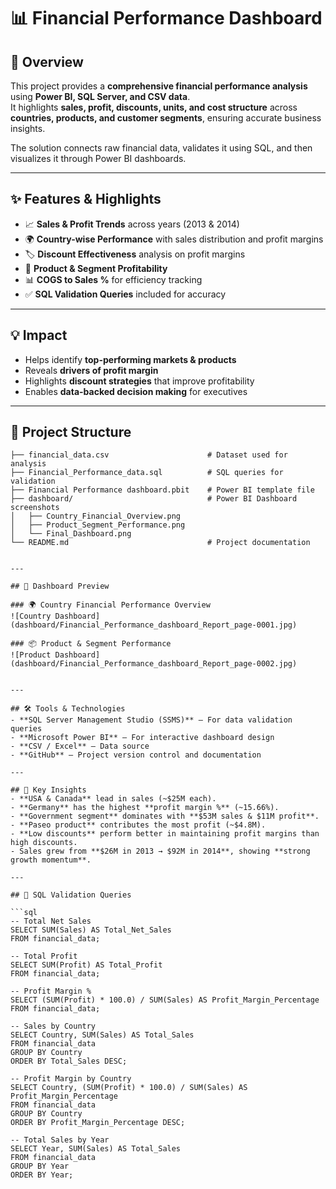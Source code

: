 # 📊 Financial Performance Dashboard  

## 🚀 Overview  
This project provides a **comprehensive financial performance analysis** using **Power BI, SQL Server, and CSV data**.  
It highlights **sales, profit, discounts, units, and cost structure** across **countries, products, and customer segments**, ensuring accurate business insights.  

The solution connects raw financial data, validates it using SQL, and then visualizes it through Power BI dashboards.  

---

## ✨ Features & Highlights  
- 📈 **Sales & Profit Trends** across years (2013 & 2014)  
- 🌍 **Country-wise Performance** with sales distribution and profit margins  
- 🏷️ **Discount Effectiveness** analysis on profit margins  
- 🛒 **Product & Segment Profitability**  
- 📊 **COGS to Sales %** for efficiency tracking  
- ✅ **SQL Validation Queries** included for accuracy  

---

## 💡 Impact  
- Helps identify **top-performing markets & products**  
- Reveals **drivers of profit margin**  
- Highlights **discount strategies** that improve profitability  
- Enables **data-backed decision making** for executives  

---

## 📂 Project Structure  

```plaintext
├── financial_data.csv                      # Dataset used for analysis
├── Financial_Performance_data.sql          # SQL queries for validation
├── Financial Performance dashboard.pbit    # Power BI template file
├── dashboard/                              # Power BI Dashboard screenshots
│   ├── Country_Financial_Overview.png
│   ├── Product_Segment_Performance.png
│   └── Final_Dashboard.png
└── README.md                               # Project documentation


---

## 📸 Dashboard Preview  

### 🌍 Country Financial Performance Overview  
![Country Dashboard](dashboard/Financial_Performance_dashboard_Report_page-0001.jpg)  

### 📦 Product & Segment Performance  
![Product Dashboard](dashboard/Financial_Performance_dashboard_Report_page-0002.jpg)  


---

## 🛠 Tools & Technologies  
- **SQL Server Management Studio (SSMS)** – For data validation queries  
- **Microsoft Power BI** – For interactive dashboard design  
- **CSV / Excel** – Data source  
- **GitHub** – Project version control and documentation  

---

## 🔑 Key Insights  
- **USA & Canada** lead in sales (~$25M each).  
- **Germany** has the highest **profit margin %** (~15.66%).  
- **Government segment** dominates with **$53M sales & $11M profit**.  
- **Paseo product** contributes the most profit (~$4.8M).  
- **Low discounts** perform better in maintaining profit margins than high discounts.  
- Sales grew from **$26M in 2013 → $92M in 2014**, showing **strong growth momentum**.  

---

## 📜 SQL Validation Queries  

```sql
-- Total Net Sales
SELECT SUM(Sales) AS Total_Net_Sales 
FROM financial_data;

-- Total Profit
SELECT SUM(Profit) AS Total_Profit 
FROM financial_data;

-- Profit Margin %
SELECT (SUM(Profit) * 100.0) / SUM(Sales) AS Profit_Margin_Percentage 
FROM financial_data;

-- Sales by Country
SELECT Country, SUM(Sales) AS Total_Sales 
FROM financial_data
GROUP BY Country
ORDER BY Total_Sales DESC;

-- Profit Margin by Country
SELECT Country, (SUM(Profit) * 100.0) / SUM(Sales) AS Profit_Margin_Percentage 
FROM financial_data
GROUP BY Country
ORDER BY Profit_Margin_Percentage DESC;

-- Total Sales by Year
SELECT Year, SUM(Sales) AS Total_Sales 
FROM financial_data
GROUP BY Year
ORDER BY Year;






